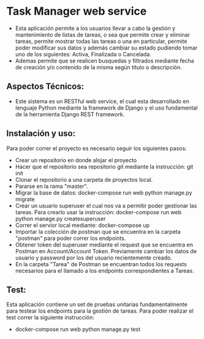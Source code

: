 # Task Manager web service

- Esta aplicación permite a los usuarios llevar a cabo la gestión y mantenimiento de listas de tareas, o sea que permite crear y eliminar tareas, permite mostrar todas las tareas o una en particular, permite poder modificar sus datos y además cambiar su estado pudiendo tomar uno de los siguientes: Activa, Finalizada o Cancelada. 
- Ademas permite que se realicen busquedas y filtrados mediante fecha de creación y/o contenido de la misma según título o descripción.



## Aspectos Técnicos:

- Este sistema es un RESTful web service, el cual esta desarrollado en lenguaje Python mediante la framework de Django y el uso fundamental de la herramienta Django REST framework.



## Instalación y uso:

Para poder correr el proyecto es necesario seguir los siguientes pasos:

- Crear un repositorio en donde alojar el proyecto
- Hacer que el repositorio sea repositorio git mediante la instrucción: git init
- Clonar el repositorio a una carpeta de proyectos local.
- Pararse en la rama "master".
- Migrar la base de datos: docker-compose run web python manage.py migrate
- Crear un usuario superuser el cual nos va a permitir poder gestionar las tareas. Para crearlo usar la instrucción: docker-compose run web python manage.py createsuperuser 
- Correr el servior local mediante: docker-compose up
- Importar la colección de postman que se encuentra en la carpeta "postman" para poder correr los endpoints.
- Obtener token del superuser mediante el request que se encuentra en Postman en Account/Account Token. Previamente cambiar los datos de usuario y password por los del usuario recientemente creado.
- En la carpeta "Tarea" de Postman se encuentran todos los requests necesarios para el llamado a los endpoints correspondientes a Tareas. 


## Test:

Esta aplicación contiene un set de pruebas unitarias fundamentalmente para testear los endpoints para la gestión de tareas. Para poder realizar el test correr la siguiente instrucción:

- docker-compose run web python manage.py test


